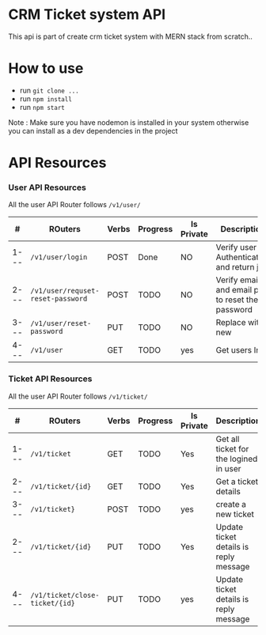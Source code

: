 # CRM Ticket system API

This api is part of create crm ticket system with MERN stack from scratch..

# How to use

- run `git clone ... `
- run `npm install`
- run `npm start`

Note : Make sure you have nodemon is installed in your system otherwise you can install as a dev dependencies in the project

# API Resources

### User API Resources

All the user API Router follows `/v1/user/`

| #    | ROuters                           | Verbs | Progress | Is Private | Description                                      |
| ---- | --------------------------------- | ----- | -------- | ---------- | ------------------------------------------------ |
| 1--- | `/v1/user/login`                  | POST  | Done     | NO         | Verify user Authentication and return jwt        |
| 2--- | `/v1/user/requset-reset-password` | POST  | TODO     | NO         | Verify email and email pin to reset the password |
| 3--- | `/v1/user/reset-password`         | PUT   | TODO     | NO         | Replace with new                                 |
| 4--- | `/v1/user`                        | GET   | TODO     | yes        | Get users Info                                   |

### Ticket API Resources

All the user API Router follows `/v1/ticket/`

| #    | ROuters                        | Verbs | Progress | Is Private | Description                            |
| ---- | ------------------------------ | ----- | -------- | ---------- | -------------------------------------- |
| 1--- | `/v1/ticket`                   | GET   | TODO     | Yes        | Get all ticket for the logined in user |
| 2--- | `/v1/ticket/{id}`              | GET   | TODO     | Yes        | Get a ticket details                   |
| 3--- | `/v1/ticket}`                  | POST  | TODO     | yes        | create a new ticket                    |
| 2--- | `/v1/ticket/{id}`              | PUT   | TODO     | Yes        | Update ticket details is reply message |
| 4--- | `/v1/ticket/close-ticket/{id}` | PUT   | TODO     | yes        | Update ticket details is reply message |
